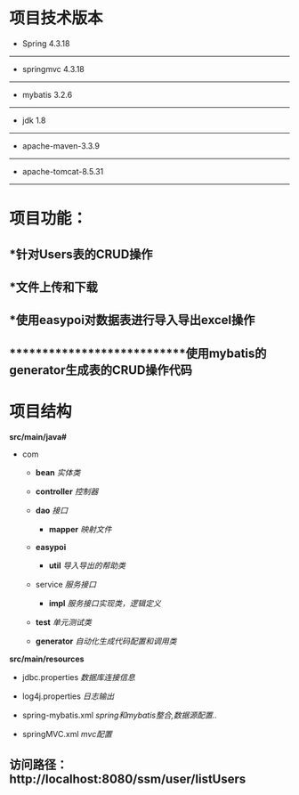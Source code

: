 项目技术版本
================================================================================
* Spring 4.3.18
-------------------------------------------------------------------------------
* springmvc 4.3.18
-------------------------------------------------------------------------------
* mybatis 3.2.6
-------------------------------------------------------------------------------
* jdk 1.8
-------------------------------------------------------------------------------
* apache-maven-3.3.9 
-------------------------------------------------------------------------------
* apache-tomcat-8.5.31
-------------------------------------------------------------------------------


项目功能： 
================================================================================
*针对Users表的CRUD操作 
-------------------------------------------------------------------------------
*文件上传和下载
-------------------------------------------------------------------------------
*使用easypoi对数据表进行导入导出excel操作
-------------------------------------------------------------------------------
***************************使用mybatis的generator生成表的CRUD操作代码
-------------------------------------------------------------------------------
项目结构
================================================================================
**src/main/java#**
* com 
    * **bean**  *实体类*
      
    * **controller**     *控制器*
       
    * **dao**  *接口*
        *  **mapper**     *映射文件*
    * **easypoi**  
        *  **util**     *导入导出的帮助类*
    * service  *服务接口*
        *  **impl**     *服务接口实现类，逻辑定义*
    * **test**     *单元测试类*
       
    * **generator**  *自动化生成代码配置和调用类*
    
**src/main/resources**
 
* jdbc.properties     *数据库连接信息*

* log4j.properties   *日志输出*

* spring-mybatis.xml  *spring和mybatis整合,数据源配置..*

* springMVC.xml  *mvc配置*


访问路径：http://localhost:8080/ssm/user/listUsers
-------------------------------------------------------------------------------
 

